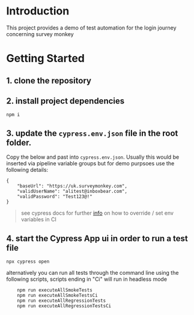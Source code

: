 # Introduction

This project provides a demo of test automation for the login journey concerning survey monkey

# Getting Started

## 1. clone the repository

## 2. install project dependencies

```
npm i
```

## 3. update the `cypress.env.json` file in the root folder.

Copy the below and past into `cypress.env.json`. Usually this would be inserted via pipeline variable groups but for demo purpsoes use the following details:

```
{
    "baseUrl": "https://uk.surveymonkey.com",
    "validUserName": "alitest@inboxbear.com",
    "validPassword": "Test123@!"
}
```

> see cypress docs for further [info](https://docs.cypress.io/guides/guides/environment-variables#Option-2-cypressenvjson) on how to override / set env variables in CI

## 4. start the Cypress App ui in order to run a test file

```
npx cypress open
```

alternatively you can run all tests through the command line using the following scripts, scripts ending in "Ci" will run in headless mode

```
    npm run executeAllSmokeTests
    npm run executeAllSmokeTestsCi
    npm run executeAllRegressionTests
    npm run executeAllRegressionTestsCi
```
